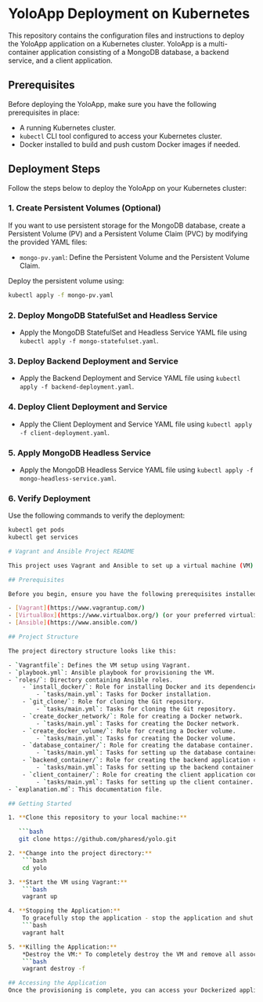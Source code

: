 # YoloApp Deployment on Kubernetes

This repository contains the configuration files and instructions to deploy the YoloApp application on a Kubernetes cluster. YoloApp is a multi-container application consisting of a MongoDB database, a backend service, and a client application.

## Prerequisites

Before deploying the YoloApp, make sure you have the following prerequisites in place:

- A running Kubernetes cluster.
- `kubectl` CLI tool configured to access your Kubernetes cluster.
- Docker installed to build and push custom Docker images if needed.

## Deployment Steps

Follow the steps below to deploy the YoloApp on your Kubernetes cluster:

### 1. Create Persistent Volumes (Optional)

If you want to use persistent storage for the MongoDB database, create a Persistent Volume (PV) and a Persistent Volume Claim (PVC) by modifying the provided YAML files:

- `mongo-pv.yaml`: Define the Persistent Volume and the Persistent Volume Claim.

Deploy the persistent volume using:
```bash
kubectl apply -f mongo-pv.yaml
```

### 2. Deploy MongoDB StatefulSet and Headless Service

- Apply the MongoDB StatefulSet and Headless Service YAML file using `kubectl apply -f mongo-statefulset.yaml`.

### 3. Deploy Backend Deployment and Service

- Apply the Backend Deployment and Service YAML file using `kubectl apply -f backend-deployment.yaml`.

### 4. Deploy Client Deployment and Service

- Apply the Client Deployment and Service YAML file using `kubectl apply -f client-deployment.yaml`.

### 5. Apply MongoDB Headless Service

- Apply the MongoDB Headless Service YAML file using `kubectl apply -f mongo-headless-service.yaml`.

### 6. Verify Deployment

Use the following commands to verify the deployment:

```bash
kubectl get pods
kubectl get services

# Vagrant and Ansible Project README

This project uses Vagrant and Ansible to set up a virtual machine (VM) and deploy a Dockerized microservices application. The project structure includes a Vagrantfile, an Ansible playbook, and roles.

## Prerequisites

Before you begin, ensure you have the following prerequisites installed on your local machine:

- [Vagrant](https://www.vagrantup.com/)
- [VirtualBox](https://www.virtualbox.org/) (or your preferred virtualization provider)
- [Ansible](https://www.ansible.com/)

## Project Structure

The project directory structure looks like this:

- `Vagrantfile`: Defines the VM setup using Vagrant.
- `playbook.yml`: Ansible playbook for provisioning the VM.
- `roles/`: Directory containing Ansible roles.
    - `install_docker/`: Role for installing Docker and its dependencies.
        - `tasks/main.yml`: Tasks for Docker installation.
    - `git_clone/`: Role for cloning the Git repository.
        - `tasks/main.yml`: Tasks for cloning the Git repository.
    - `create_docker_network/`: Role for creating a Docker network.
        - `tasks/main.yml`: Tasks for creating the Docker network.
    - `create_docker_volume/`: Role for creating a Docker volume.
        - `tasks/main.yml`: Tasks for creating the Docker volume.
    - `database_container/`: Role for creating the database container.
        - `tasks/main.yml`: Tasks for setting up the database container.
    - `backend_container/`: Role for creating the backend application container.
        - `tasks/main.yml`: Tasks for setting up the backend container.
    - `client_container/`: Role for creating the client application container.
        - `tasks/main.yml`: Tasks for setting up the client container.
- `explanation.md`: This documentation file.

## Getting Started

1. **Clone this repository to your local machine:**

   ```bash
   git clone https://github.com/pharesd/yolo.git

2. **Change into the project directory:**
    ```bash
    cd yolo

3. **Start the VM using Vagrant:**
    ```bash
    vagrant up

4. **Stopping the Application:**
    To gracefully stop the application - stop the application and shut down the VM, use the following command:
    ```bash
    vagrant halt

5. **Killing the Application:**
    *Destroy the VM:* To completely destroy the VM and remove all associated resources, including the application, use the following command:
    ```bash
    vagrant destroy -f 

## Accessing the Application
Once the provisioning is complete, you can access your Dockerized application via the VM's IP address or domain name. Be sure to update the IP address or hostname in your application configuration as needed.